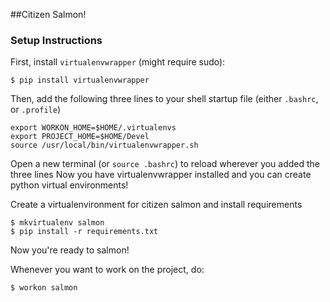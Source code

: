 ##Citizen Salmon!

### Setup Instructions

First, install `virtualenvwrapper` (might require sudo):
```
$ pip install virtualenvwrapper
```

Then, add the following three lines to your shell startup file (either `.bashrc`, or `.profile`)
```
export WORKON_HOME=$HOME/.virtualenvs
export PROJECT_HOME=$HOME/Devel
source /usr/local/bin/virtualenvwrapper.sh
```

Open a new terminal (or `source .bashrc`) to reload wherever you added the three lines
Now you have virtualenvwrapper installed and you can create python virtual environments!

Create a virtualenvironment for citizen salmon and install requirements
```
$ mkvirtualenv salmon
$ pip install -r requirements.txt
```

Now you're ready to salmon!

Whenever you want to work on the project, do:
```
$ workon salmon
```





